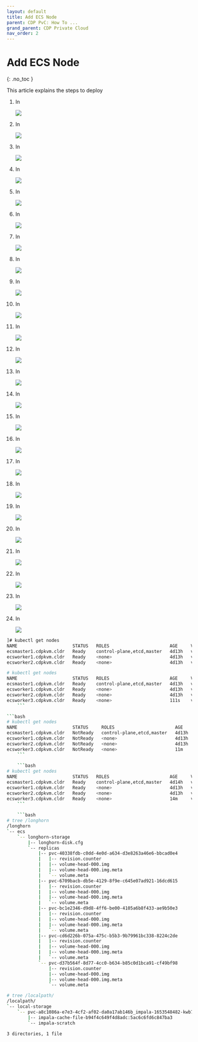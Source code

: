 ```yaml
---
layout: default
title: Add ECS Node
parent: CDP PvC: How To ...
grand_parent: CDP Private Cloud
nav_order: 2
---
```


# Add ECS Node
{: .no_toc }

This article explains the steps to deploy


1. In 

    ![](../../assets/images/ecs/expandecs1.png)
    
2. In 

    ![](../../assets/images/ecs/expandecs2.png)    

3. In 

    ![](../../assets/images/ecs/expandecs3.png)
    
4. In 

    ![](../../assets/images/ecs/expandecs4.png)
    
5. In 

    ![](../../assets/images/ecs/expandecs5.png)
    
6. In 

    ![](../../assets/images/ecs/expandecs6.png)
    
7. In 

    ![](../../assets/images/ecs/expandecs7.png)
    
8. In 

    ![](../../assets/images/ecs/expandecs8.png)
    
9. In 

    ![](../../assets/images/ecs/expandecs9.png)
    
10. In 

    ![](../../assets/images/ecs/expandecs10.png)
    
11. In 

    ![](../../assets/images/ecs/expandecs11.png)    
    
12. In 

    ![](../../assets/images/ecs/expandecs12.png)  
    
13. In 

    ![](../../assets/images/ecs/expandecs13.png)  
    
14. In 

    ![](../../assets/images/ecs/expandecs14.png)  
    
15. In 

    ![](../../assets/images/ecs/expandecs15.png)  
    
16. In 

    ![](../../assets/images/ecs/expandecs16.png)  
    
17. In 

    ![](../../assets/images/ecs/expandecs17.png)  
    
18. In 

    ![](../../assets/images/ecs/expandecs18.png)  
    
19. In 

    ![](../../assets/images/ecs/expandecs19.png)  
    
20. In 

    ![](../../assets/images/ecs/expandecs20.png)      
    
21. In 

    ![](../../assets/images/ecs/expandecs21.png)    
    
22. In 

    ![](../../assets/images/ecs/expandecs22.png)    
    
23. In 

    ![](../../assets/images/ecs/expandecs23.png)        
    
24. In 

    ![](../../assets/images/ecs/expandecs24.png)        

```bash
]# kubectl get nodes
NAME                     STATUS   ROLES                       AGE     VERSION
ecsmaster1.cdpkvm.cldr   Ready    control-plane,etcd,master   4d13h   v1.21.8+rke2r2
ecsworker1.cdpkvm.cldr   Ready    <none>                      4d13h   v1.21.8+rke2r2
ecsworker2.cdpkvm.cldr   Ready    <none>                      4d13h   v1.21.8+rke2r2
```

```bash
# kubectl get nodes
NAME                     STATUS   ROLES                       AGE     VERSION
ecsmaster1.cdpkvm.cldr   Ready    control-plane,etcd,master   4d13h   v1.21.8+rke2r2
ecsworker1.cdpkvm.cldr   Ready    <none>                      4d13h   v1.21.8+rke2r2
ecsworker2.cdpkvm.cldr   Ready    <none>                      4d13h   v1.21.8+rke2r2
ecsworker3.cdpkvm.cldr   Ready    <none>                      111s    v1.21.8+rke2r2
    ```

```bash
# kubectl get nodes
NAME                     STATUS     ROLES                       AGE     VERSION
ecsmaster1.cdpkvm.cldr   NotReady   control-plane,etcd,master   4d13h   v1.21.8+rke2r2
ecsworker1.cdpkvm.cldr   NotReady   <none>                      4d13h   v1.21.8+rke2r2
ecsworker2.cdpkvm.cldr   NotReady   <none>                      4d13h   v1.21.8+rke2r2
ecsworker3.cdpkvm.cldr   NotReady   <none>                      11m     v1.21.8+rke2r2
    ```
    
    ```bash
# kubectl get nodes
NAME                     STATUS   ROLES                       AGE     VERSION
ecsmaster1.cdpkvm.cldr   Ready    control-plane,etcd,master   4d14h   v1.21.8+rke2r2
ecsworker1.cdpkvm.cldr   Ready    <none>                      4d13h   v1.21.8+rke2r2
ecsworker2.cdpkvm.cldr   Ready    <none>                      4d13h   v1.21.8+rke2r2
ecsworker3.cdpkvm.cldr   Ready    <none>                      14m     v1.21.8+rke2r2
    ```
    
    ```bash
# tree /longhorn
/longhorn
`-- ecs
    `-- longhorn-storage
        |-- longhorn-disk.cfg
        `-- replicas
            |-- pvc-40338fdb-c0dd-4e0d-a634-d3e8263a46e6-bbcad0e4
            |   |-- revision.counter
            |   |-- volume-head-000.img
            |   |-- volume-head-000.img.meta
            |   `-- volume.meta
            |-- pvc-6709bacb-db5e-4129-8f9e-c645e07ad921-16dcd615
            |   |-- revision.counter
            |   |-- volume-head-000.img
            |   |-- volume-head-000.img.meta
            |   `-- volume.meta
            |-- pvc-bc1e2346-d9d8-4ff6-be00-4105a6b8f433-ae9b50e3
            |   |-- revision.counter
            |   |-- volume-head-000.img
            |   |-- volume-head-000.img.meta
            |   `-- volume.meta
            |-- pvc-cd6d226b-075a-475c-b5b3-9b79961bc338-8224c2de
            |   |-- revision.counter
            |   |-- volume-head-000.img
            |   |-- volume-head-000.img.meta
            |   `-- volume.meta
            `-- pvc-d37b564f-8d77-4cc0-b634-b85c0d1bca91-cf49bf98
                |-- revision.counter
                |-- volume-head-000.img
                |-- volume-head-000.img.meta
                `-- volume.meta
```

```bash
# tree /localpath/
/localpath/
`-- local-storage
    `-- pvc-a8c1086a-e7e3-4cf2-af02-da0a17ab146b_impala-1653548482-kwb7_scratch-cache-volume-impala-executor-000-0
        |-- impala-cache-file-b94f4c649f4d8adc:5ac6c6fd6c847ba3
        `-- impala-scratch

3 directories, 1 file
```
